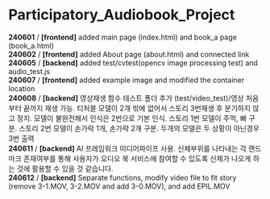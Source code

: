 # Participatory_Audiobook_Project
**240601** / **[frontend]** added main page (index.html) and book_a page (book_a.html) <br>
**240602** / **[frontend]** added About page (about.html) and connected link <br>
**240605** / **[backend]** added test/cvtest(opencv image processing test) and audio_test.js <br>
**240607** / **[frontend]** added example image and modified the container location <br>
**240608** / **[backend]** 영상재생 함수 테스트 폴더 추가 (test/video_test)/영상 처음부터 끝까지 재생 가능. 티처블 모델이 2개 밖에 없어서 스토리 3번재생 후 분기하지 않고 정지. 모델이 불완전해서 인식은 2번으로 기본 인식. 스토리 1번 모델이 주먹, 빠 구분. 스토리 2번 모델이 손가락 1개, 손가락 2개 구분. 두개의 모델은 두 상황이 아닌경우 3번 출력 <br>
**240611** / **[backend]** AI 프레임워크 미디어파이프 사용. 신체부위를 나타내는 각 랜드마크 존재여부를 통해 사용자가 오디오 북 서비스에 참여할 수 있도록 신체가 나오게 하는 것에 활용할 수 있을 것 같습니다. <br>
**240612** / **[backend]** Separate functions, modify video file to fit story (remove 3-1.MOV, 3-2.MOV and add 3-0.MOV), and add EPIL.MOV <br>
